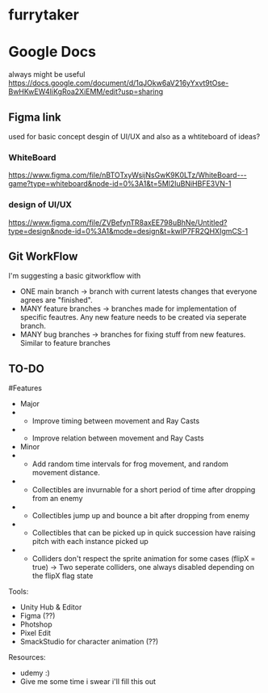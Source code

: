 # furrytaker

# Google Docs
always might be useful
https://docs.google.com/document/d/1qJOkw6aV216yYxvt9tOse-BwHKwEW4IiKgRoa2XiEMM/edit?usp=sharing

## Figma link
used for basic concept desgin of UI/UX 
and also as a whtiteboard of ideas? 
### WhiteBoard
https://www.figma.com/file/nBTOTxyWsijNsGwK9K0LTz/WhiteBoard---game?type=whiteboard&node-id=0%3A1&t=5Ml2IuBNiHBFE3VN-1
### design of UI/UX 
https://www.figma.com/file/ZVBefynTR8axEE798uBhNe/Untitled?type=design&node-id=0%3A1&mode=design&t=kwIP7FR2QHXIgmCS-1

## Git WorkFlow
I'm suggesting a basic gitworkflow with
- ONE main branch -> branch with current latests changes that everyone agrees are "finished".
- MANY feature branches -> branches made for implementation of specific feautres. Any new feature needs to be created via seperate branch.
- MANY bug branches -> branches for fixing stuff from new features. Similar to feature branches

## TO-DO
#Features
- Major
- - Improve timing between movement and Ray Casts
- - Improve relation between movement and Ray Casts 
- Minor
- - Add random time intervals for frog movement, and random movement distance.
- - Collectibles are invurnable for a short period of time after dropping from an enemy
- - Collectibles jump up and bounce a bit after dropping from enemy
- - Collectibles that can be picked up in quick succession have raising pitch with each instance picked up
- - Colliders don't respect the sprite animation for some cases (flipX = true) -> Two seperate colliders, one always disabled depending on the flipX flag state


Tools:
- Unity Hub & Editor
- Figma (??)
- Photshop
- Pixel Edit
- SmackStudio for character animation (??)

Resources:
- udemy :)
- Give me some time i swear i'll fill this out
